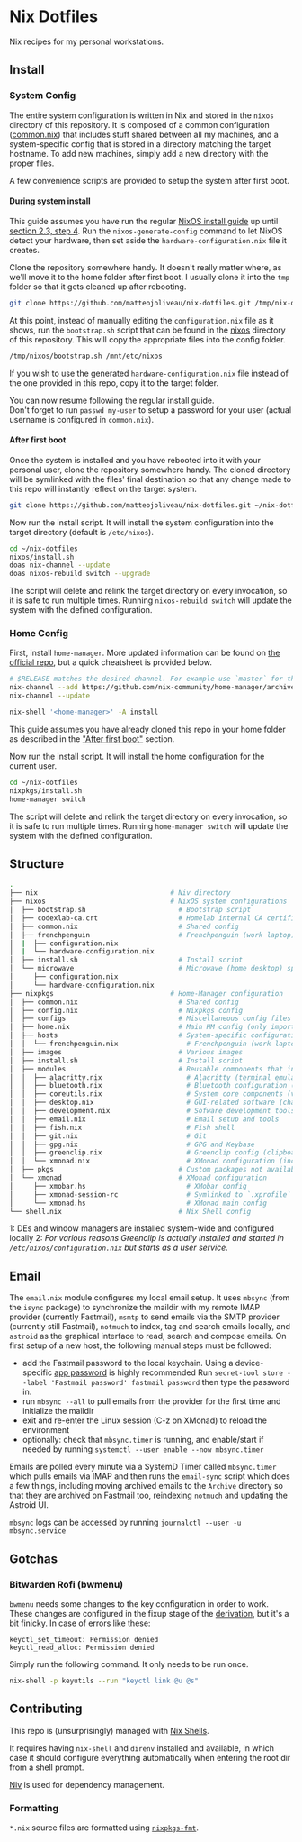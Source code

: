 # Nix Dotfiles

Nix recipes for my personal workstations.

## Install 

### System Config

The entire system configuration is written in Nix and stored in the `nixos` directory of this repository. It is composed of a common configuration ([common.nix](./nixos/common.nix)) that includes stuff shared between all my machines, and a system-specific config that is stored in a directory matching the target hostname. To add new machines, simply add a new directory with the proper files.

A few convenience scripts are provided to setup the system after first boot.

#### During system install

This guide assumes you have run the regular [NixOS install guide] up until [section 2.3, step 4]. Run the `nixos-generate-config` command to let NixOS detect your hardware, then set aside the `hardware-configuration.nix` file it creates. 

Clone the repository somewhere handy. It doesn't really matter where, as we'll move it to the home folder after first boot. I usually clone it into the `tmp` folder so that it gets cleaned up after rebooting.

```bash
git clone https://github.com/matteojoliveau/nix-dotfiles.git /tmp/nix-dotfiles
```


At this point, instead of manually editing the `configuration.nix` file as it shows, run the `bootstrap.sh` script that can be found in the [nixos](./nixos/bootstrap.sh) directory of this repository. This will copy the appropriate files into the config folder.

```bash
/tmp/nixos/bootstrap.sh /mnt/etc/nixos
```

If you wish to use the generated `hardware-configuration.nix` file instead of the one provided in this repo, copy it to the target folder.

You can now resume following the regular install guide.  
Don't forget to run `passwd my-user` to setup a password for your user (actual username is configured in `common.nix`).

#### After first boot

Once the system is installed and you have rebooted into it with your personal user, clone the repository somewhere handy. The cloned directory will be symlinked with the files' final destination so that any change made to this repo will instantly reflect on the target system.

```bash
git clone https://github.com/matteojoliveau/nix-dotfiles.git ~/nix-dotfiles
```

Now run the install script. It will install the system configuration into the target directory (default is `/etc/nixos`).

```bash
cd ~/nix-dotfiles
nixos/install.sh
doas nix-channel --update
doas nixos-rebuild switch --upgrade
```

The script will delete and relink the target directory on every invocation, so it is safe to run multiple times.
Running `nixos-rebuild switch` will update the system with the defined configuration.


### Home Config

First, install `home-manager`. More updated information can be found on [the official repo](https://github.com/nix-community/home-manager/#installation), but a quick cheatsheet is provided below.

```bash
# $RELEASE matches the desired channel. For example use `master` for the main branch or `release-20.09` for the stable release.
nix-channel --add https://github.com/nix-community/home-manager/archive/$RELEASE.tar.gz home-manager
nix-channel --update

nix-shell '<home-manager>' -A install
```

This guide assumes you have already cloned this repo in your home folder as described in the ["After first boot"](#after-first-boot) section.

Now run the install script. It will install the home configuration for the current user.

```bash
cd ~/nix-dotfiles
nixpkgs/install.sh
home-manager switch
```

The script will delete and relink the target directory on every invocation, so it is safe to run multiple times.
Running `home-manager switch` will update the system with the defined configuration.

## Structure

```bash
.
├── nix                                 # Niv directory
├── nixos                               # NixOS system configurations
│  ├── bootstrap.sh                       # Bootstrap script
│  ├── codexlab-ca.crt                    # Homelab internal CA certificate
│  ├── common.nix                         # Shared config
│  ├── frenchpenguin                      # Frenchpenguin (work laptop) specific configs
│  |  ├── configuration.nix
│  |  └── hardware-configuration.nix
│  ├── install.sh                         # Install script
│  └── microwave                          # Microwave (home desktop) specific configs
│     ├── configuration.nix
│     └── hardware-configuration.nix
├── nixpkgs                             # Home-Manager configuration
│  ├── common.nix                         # Shared config
│  ├── config.nix                         # Nixpkgs config
│  ├── configs                            # Miscellaneous config files
│  ├── home.nix                           # Main HM config (only imports common.nix and ${hostname}.nix)
│  ├── hosts                              # System-specific configurations
│  │  └── frenchpenguin.nix                 # Frenchpenguin (work laptop) specific configs
│  ├── images                             # Various images
│  ├── install.sh                         # Install script
│  ├── modules                            # Reusable components that install and configure various aspects of the system
│  │  ├── alacritty.nix                     # Alacritty (terminal emulator)
│  │  ├── bluetooth.nix                     # Bluetooth configuration (for hosts that support it)
│  │  ├── coreutils.nix                     # System core components (vim, exa, environment variables, etc)
│  │  ├── desktop.nix                       # GUI-related software (chats, email, Steam, file explorer, GTK theme, etc) [1]
│  │  ├── development.nix                   # Sofware development tools (editors, compilers, language runtimes, etc)
│  │  ├── email.nix                         # Email setup and tools
│  │  ├── fish.nix                          # Fish shell
│  │  ├── git.nix                           # Git
│  │  ├── gpg.nix                           # GPG and Keybase
│  │  ├── greenclip.nix                     # Greenclip config (clipboard manager [2])
│  │  └── xmonad.nix                        # XMonad configuration (includes DE-less tools like Rofi, Picom, Dunst, etc)
│  ├── pkgs                               # Custom packages not available on nixpkgs
│  └── xmonad                             # XMonad configuration
│     ├── xmobar.hs                         # XMobar config
│     ├── xmonad-session-rc                 # Symlinked to `.xprofile` for starting up services and preparing the graphical environment
│     └── xmonad.hs                         # XMonad main config
└── shell.nix                             # Nix Shell config
```

1: DEs and window managers are installed system-wide and configured locally
2: *For various reasons Greenclip is actually installed and started in `/etc/nixos/configuration.nix` but starts as a user service.*

## Email

The `email.nix` module configures my local email setup. It uses `mbsync` (from the `isync` package) to synchronize the maildir with my remote IMAP provider (currently Fastmail), 
`msmtp` to send emails via the SMTP provider (currently still Fastmail), `notmuch` to index, tag and search emails locally, and `astroid` as the graphical interface to read, search and compose
emails. On first setup of a new host, the following manual steps must be followed:

- add the Fastmail password to the local keychain. Using a device-specific [app password](https://www.fastmail.help/hc/en-us/articles/360058752854-App-passwords) is highly recommended
  Run `secret-tool store --label 'Fastmail password' fastmail password` then type the password in.
- run `mbsync --all` to pull emails from the provider for the first time and initialize the maildir
- exit and re-enter the Linux session (C-z on XMonad) to reload the environment
- optionally: check that `mbsync.timer` is running, and enable/start if needed by running `systemctl --user enable --now mbsync.timer`

Emails are polled every minute via a SystemD Timer called `mbsync.timer` which pulls emails via IMAP and then runs the `email-sync` script which does a few things, including moving archived emails to the `Archive` directory so that they are archived on Fastmail too, reindexing `notmuch` and updating the Astroid UI.

`mbsync` logs can be accessed by running `journalctl --user -u mbsync.service`

## Gotchas

### Bitwarden Rofi (bwmenu)

`bwmenu` needs some changes to the key configuration in order to work. These changes are configured in the fixup stage of the [derivation](./nixpkgs/pkgs/bitwarden-rofi.nix#L22), but it's a bit finicky. In case of errors like these:

```
keyctl_set_timeout: Permission denied
keyctl_read_alloc: Permission denied
```

Simply run the following command. It only needs to be run once.

```bash
nix-shell -p keyutils --run "keyctl link @u @s"
```

## Contributing

This repo is (unsurprisingly) managed with [Nix Shells].

It requires having `nix-shell` and `direnv` installed and available, in which case it should configure everything 
automatically when entering the root dir from a shell prompt.

[Niv] is used for dependency management.

### Formatting

`*.nix` source files are formatted using [`nixpkgs-fmt`](https://github.com/nix-community/nixpkgs-fmt).

[NixOS install guide]: https://nixos.org/manual/nixos/stable/index.html#sec-installation
[section 2.3, step 4]: https://nixos.org/manual/nixos/stable/index.html#sec-installation
[Nix Shells]: https://nixos.wiki/wiki/Development_environment_with_nix-shell
[Niv]: https://github.com/nmattia/niv